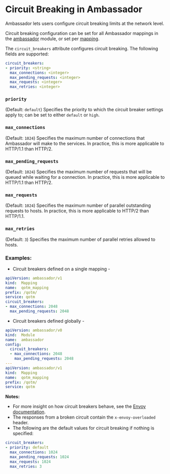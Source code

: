 # Circuit Breaking in Ambassador

Ambassador lets users configure circuit breaking limits at the network level.

Circuit breaking configuration can be set for all Ambassador mappings in the [ambassador](/reference/core/ambassador) module, or set per [mapping](https://www.getambassador.io/reference/mappings#configuring-mappings).

The `circuit_breakers` attribute configures circuit breaking. The following fields are supported:
```yaml
circuit_breakers:
- priority: <string>
  max_connections: <integer>
  max_pending_requests: <integer>
  max_requests: <integer>
  max_retries: <integer>
```

### `priority`
(Default: `default`) Specifies the priority to which the circuit breaker settings apply to; can be set to either `default` or `high`.

### `max_connections`
(Default: `1024`) Specifies the maximum number of connections that Ambassador will make to the services. In practice, this is more applicable to HTTP/1.1 than HTTP/2.

### `max_pending_requests`
(Default: `1024`) Specifies the maximum number of requests that will be queued while waiting for a connection. In practice, this is more applicable to HTTP/1.1 than HTTP/2.

### `max_requests`
(Default: `1024`) Specifies the maximum number of parallel outstanding requests to hosts. In practice, this is more applicable to HTTP/2 than HTTP/1.1.

### `max_retries`
(Default: `3`) Specifies the maximum number of parallel retries allowed to hosts.

### Examples:

- Circuit breakers defined on a single mapping -
```yaml
apiVersion: ambassador/v1
kind:  Mapping
name:  qotm_mapping
prefix: /qotm/
service: qotm
circuit_breakers:
- max_connections: 2048
  max_pending_requests: 2048
```

- Circuit breakers defined globally -
```yaml
apiVersion: ambassador/v0
kind:  Module
name:  ambassador
config:
  circuit_breakers:
  - max_connections: 2048
    max_pending_requests: 2048
---
apiVersion: ambassador/v1
kind:  Mapping
name:  qotm_mapping
prefix: /qotm/
service: qotm
```

**Notes:**

- For more insight on how circuit breakers behave, see the [Envoy documentation](https://www.envoyproxy.io/docs/envoy/latest/intro/arch_overview/circuit_breaking).
- The responses from a broken circuit contain the `x-envoy-overloaded` header.
- The following are the default values for circuit breaking if nothing is specified:

```yaml
circuit_breakers:
- priority: default
  max_connections: 1024
  max_pending_requests: 1024
  max_requests: 1024
  max_retries: 3
```
